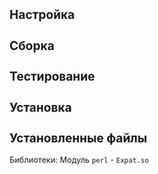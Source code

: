 <pkg :name="'XML-Parser'" instsize showsbu2></pkg>

## Настройка

<package-script :package="'xml-parser'" :type="'configure'"></package-script>

## Сборка

<package-script :package="'xml-parser'" :type="'build'"></package-script>

## Тестирование

<package-script :package="'xml-parser'" :type="'test'"></package-script>

## Установка

<package-script :package="'xml-parser'" :type="'install'"></package-script>

## Установленные файлы

Библиотеки: Модуль `perl` - `Expat.so`

<script>
	new Vue({ el: '#main' })
</script>
